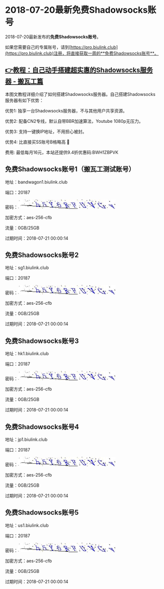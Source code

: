 # 2018-07-20最新**免费Shadowsocks账号**

2018-07-20最新发布的**免费Shadowsocks账号**。

如果您需要自己的专属账号，请到[https://pro.biulink.club](https://pro.biulink.club)注册，将直接获取一周的**免费Shadowsocks账号**。

## [👉教程：自己动手搭建超实惠的Shadowsocks服务器 - 搬瓦工篇](https://github.com/Biulink/ShadowsocksTutorials/blob/master/%E6%95%99%E6%82%A8%E8%87%AA%E5%B7%B1%E5%8A%A8%E6%89%8B%E6%90%AD%E5%BB%BA%E8%B6%85%E5%AE%9E%E6%83%A0%E7%9A%84Shadowsocks%E6%9C%8D%E5%8A%A1%E5%99%A8%20-%20%E6%90%AC%E7%93%A6%E5%B7%A5%E7%AF%87.md)
  
  本图文教程详细介绍了如何搭建Shadowsocks服务器。自己搭建Shadowsocks服务器有如下优势：

  优势1: 独享一台Shadowsocks服务器，不与其他用户共享资源。

  优势2: 配备CN2专线，默认自带BBR加速算法，Youtube 1080p无压力。

  优势3: 支持一键换IP地址，不用担心被封。

  优势4: 比直接买SS账号B格略高 🙂

  费用: 最低每月16元，本站还提供9.4折优惠码:BWH1ZBPVK  
## 免费Shadowsocks账号1（搬瓦工测试账号）

地址：bandwagon1.biulink.club

端口：20187

密码：![免费Shadowsocks账号密码](../password/54481d65-6074-4c90-9e81-3285de7ae0f7.jpg)

加密方式：aes-256-cfb

流量：0GB/25GB

过期时间：2018-07-21 00:00:14

## 免费Shadowsocks账号2

地址：sg1.biulink.club

端口：20187

密码：![免费Shadowsocks账号密码](../password/54481d65-6074-4c90-9e81-3285de7ae0f7.jpg)

加密方式：aes-256-cfb

流量：0GB/25GB

过期时间：2018-07-21 00:00:14

## 免费Shadowsocks账号3

地址：hk1.biulink.club

端口：20187

密码：![免费Shadowsocks账号密码](../password/54481d65-6074-4c90-9e81-3285de7ae0f7.jpg)

加密方式：aes-256-cfb

流量：0GB/25GB

过期时间：2018-07-21 00:00:14

## 免费Shadowsocks账号4

地址：jp1.biulink.club

端口：20187

密码：![免费Shadowsocks账号密码](../password/54481d65-6074-4c90-9e81-3285de7ae0f7.jpg)

加密方式：aes-256-cfb

流量：0GB/25GB

过期时间：2018-07-21 00:00:14

## 免费Shadowsocks账号5

地址：us1.biulink.club

端口：20187

密码：![免费Shadowsocks账号密码](../password/54481d65-6074-4c90-9e81-3285de7ae0f7.jpg)

加密方式：aes-256-cfb

流量：0GB/25GB

过期时间：2018-07-21 00:00:14

